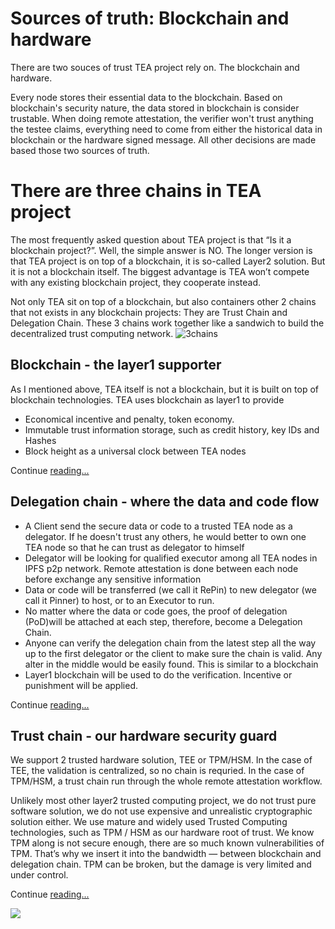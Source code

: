 # Sources of truth: Blockchain and hardware
There are two souces of trust TEA project rely on. The blockchain and hardware.

Every node stores their essential data to the blockchain. Based on blockchain's security nature, the data stored in blockchain is consider trustable. When doing remote attestation, the verifier won't trust anything the testee claims, everything need to come from either the historical data in blockchain or the hardware signed message. All other decisions are made based those two sources of truth. 

# There are three chains in TEA project
The most frequently asked question about TEA project is that “Is it a blockchain project?”. Well, the simple answer is NO. The longer version is that TEA project is on top of a blockchain, it is so-called Layer2 solution. But it is not a blockchain itself. The biggest advantage is TEA won’t compete with any existing blockchain project, they cooperate instead.

Not only TEA sit on top of a blockchain, but also containers other 2 chains that not exists in any blockchain projects: They are Trust Chain and Delegation Chain. These 3 chains work together like a sandwich to build the decentralized trust computing network.
![3chains](https://miro.medium.com/max/980/1*mkkpAyQl9Ot4bAET30gO_g.png)

## Blockchain - the layer1 supporter
As I mentioned above, TEA itself is not a blockchain, but it is built on top of blockchain technologies. TEA uses blockchain as layer1 to provide
- Economical incentive and penalty, token economy.
- Immutable trust information storage, such as credit history, key IDs and Hashes
- Block height as a universal clock between TEA nodes

Continue [reading...](Tea_on_layer1.md)

## Delegation chain - where the data and code flow
- A Client send the secure data or code to a trusted TEA node as a delegator. If he doesn't trust any others, he would better to own one TEA node so that he can trust as delegator to himself
- Delegator will be looking for qualified executor among all TEA nodes in IPFS p2p network. Remote attestation is done between each node before exchange any sensitive information
- Data or code will be transferred (we call it RePin) to new delegator (we call it Pinner) to host, or to an Executor to run.
- No matter where the data or code goes, the proof of delegation (PoD)will be attached at each step, therefore, become a Delegation Chain.
- Anyone can verify the delegation chain from the latest step all the way up to the first delegator or the client to make sure the chain is valid. Any alter in the middle would be easily found. This is similar to a blockchain
- Layer1 blockchain will be used to do the verification. Incentive or punishment will be applied.

Continue [reading...](Delegation_chain.md)

## Trust chain - our hardware security guard

We support 2 trusted hardware solution, TEE or TPM/HSM. In the case of TEE, the validation is centralized, so no chain is requried. In the case of TPM/HSM, a trust chain run through the whole remote attestation workflow.

Unlikely most other layer2 trusted computing project, we do not trust pure software solution, we do not use expensive and unrealistic cryptographic solution either. We use mature and widely used Trusted Computing technologies, such as TPM / HSM as our hardware root of trust. We know TPM along is not secure enough, there are so much known vulnerabilities of TPM. That’s why we insert it into the bandwidth — between blockchain and delegation chain. TPM can be broken, but the damage is very limited and under control.

Continue [reading...](Trust_chain.md)


![](/img/Trust-construction.png)